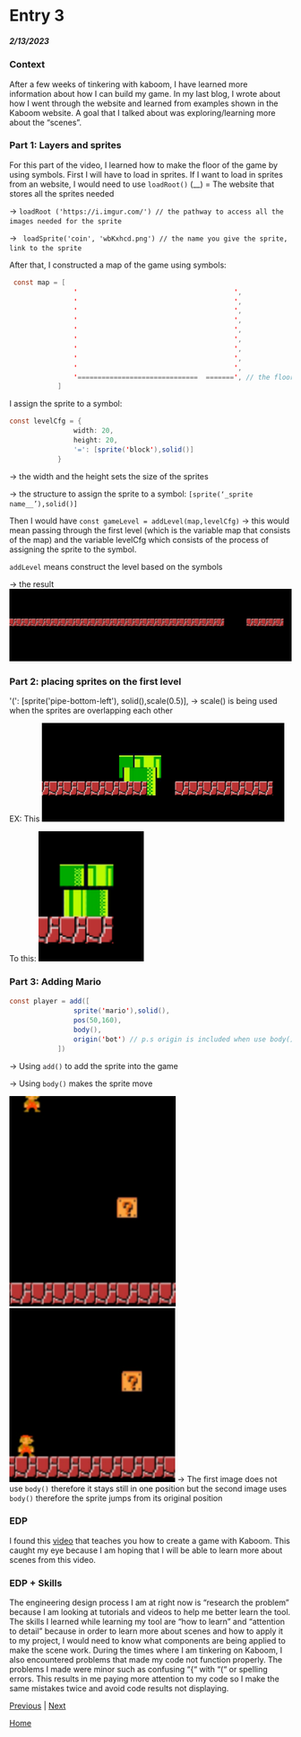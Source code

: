 # Entry 3
##### 2/13/2023

### Context
After a few weeks of tinkering with kaboom, I have learned more information about how I can build my game. In my last blog, I wrote about how I went through the website and learned from examples shown in the Kaboom website. A goal that I talked about was exploring/learning more about the “scenes”.

### Part 1: Layers and sprites
For this part of the video, I learned how to make the floor of the game by using symbols.
First I will have to load in sprites.
 If I want to load in sprites from an website, I would need to use `loadRoot()` (__) = The website that stores all the sprites needed

→    `loadRoot ('https://i.imgur.com/') // the pathway to access all the images needed for the sprite`

→   ` loadSprite('coin', 'wbKxhcd.png') // the name you give the sprite, link to the sprite`

After that, I constructed a map of the game using symbols:
```java
 const map = [
                '                                       ',
                '                                       ',
                '                                       ',
                '                                       ',
                '                                       ',
                '                                       ',
                '                                       ',
                '                                       ',
                '                                       ',
                '==============================  =======', // the floor of the game
            ]
```


I assign the sprite to a symbol:
```java
const levelCfg = {
                width: 20,
                height: 20,
                '=': [sprite('block'),solid()]
            }
```
→ the width and the height sets the size of the sprites

→  the structure to assign the sprite to a symbol: `[sprite(‘_sprite name__’),solid()]`

Then I would have
`const gameLevel = addLevel(map,levelCfg)`
→ this would mean passing through the first level (which is the variable map that consists of the map) and the variable levelCfg which consists of the process of assigning the sprite to the symbol.

`addLevel` means construct the level based on the symbols

→ the result
![img of floor](../tinker-img/floor.png)

### Part 2: placing sprites on the first level
'(': [sprite('pipe-bottom-left'), solid(),scale(0.5)],
→ scale() is being used when the sprites are overlapping each other

EX: This
![img of overlap](../tinker-img/overlap.png)

To this:
![img of fixoverlap](../tinker-img/fixoverlap.png)

### Part 3: Adding Mario
```java
const player = add([
                sprite('mario'),solid(),
                pos(50,160),
                body(),
                origin('bot') // p.s origin is included when use body()
            ])
```
→ Using `add()` to add the sprite into the  game

→ Using `body()` makes the sprite move

![img of marionobody()](../tinker-img/mario_nobody.png)
![img of mariobody()](../tinker-img/mariobody.png)
→ The first image does not use `body()` therefore it stays still in one position but the second image uses `body()` therefore the sprite jumps from its original position
### EDP
I found this [video](https://www.youtube.com/watch?v=2nucjefSr6I) that teaches you how to create a game with Kaboom. This caught my eye because I am hoping that I will be able to learn more about scenes from this video.


### EDP + Skills
The engineering design process I am at right now is “research the problem” because I am looking at tutorials and videos to help me better learn the tool. The skills I learned while learning my tool are “how to learn” and “attention to detail” because in order to learn more about scenes and how to apply it to my project, I would need to know what components are being applied to make the scene work. During the times where I am tinkering on Kaboom, I also encountered problems that made my code not function properly. The problems I made were minor such as confusing “{“ with “(“ or spelling errors. This results in me paying more attention to my code so I make the same mistakes twice and avoid code results not displaying.

[Previous](entry02.md) | [Next](entry04.md)

[Home](../README.md)
